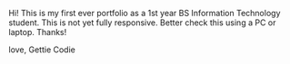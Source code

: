 Hi! This is my first ever portfolio as a 1st year BS Information Technology student. This is not yet fully responsive. Better check this using a PC or laptop. Thanks! 

love,
Gettie Codie
